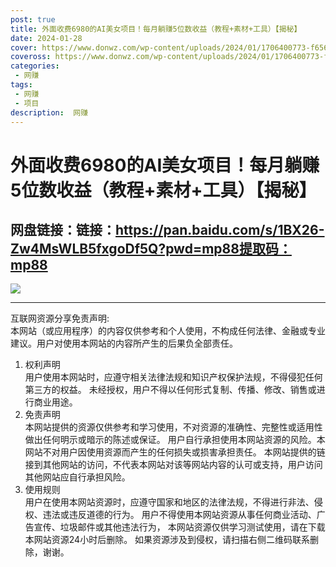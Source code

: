 ```yaml
---
post: true
title: 外面收费6980的AI美女项目！每月躺赚5位数收益（教程+素材+工具）【揭秘】
date: 2024-01-28
cover: https://www.donwz.com/wp-content/uploads/2024/01/1706400773-f656ba833329ae8.jpg
coveross: https://www.donwz.com/wp-content/uploads/2024/01/1706400773-f656ba833329ae8.jpg
categories:
 - 网赚
tags:
 - 网赚
 - 项目
description:  网赚
---
```

# 外面收费6980的AI美女项目！每月躺赚5位数收益（教程+素材+工具）【揭秘】

## 网盘链接：链接：https://pan.baidu.com/s/1BX26-Zw4MsWLB5fxgoDf5Q?pwd=mp88提取码：mp88  

![](https://www.donwz.com/wp-content/uploads/2024/01/1706400773-f656ba833329ae8.jpg)

---
互联网资源分享免责声明:  
本网站（或应用程序）的内容仅供参考和个人使用，不构成任何法律、金融或专业建议。用户对使用本网站的内容所产生的后果负全部责任。
1. 权利声明  
用户使用本网站时，应遵守相关法律法规和知识产权保护法规，不得侵犯任何第三方的权益。
未经授权，用户不得以任何形式复制、传播、修改、销售或进行商业用途。
2. 免责声明  
本网站提供的资源仅供参考和学习使用，不对资源的准确性、完整性或适用性做出任何明示或暗示的陈述或保证。
用户自行承担使用本网站资源的风险。本网站不对用户因使用资源而产生的任何损失或损害承担责任。
本网站提供的链接到其他网站的访问，不代表本网站对该等网站内容的认可或支持，用户访问其他网站应自行承担风险。
3. 使用规则  
用户在使用本网站资源时，应遵守国家和地区的法律法规，不得进行非法、侵权、违法或违反道德的行为。
用户不得使用本网站资源从事任何商业活动、广告宣传、垃圾邮件或其他违法行为，
本网站资源仅供学习测试使用，请在下载本网站资源24小时后删除。
如果资源涉及到侵权，请扫描右侧二维码联系删除，谢谢。
